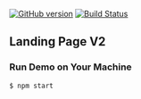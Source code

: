 [![GitHub version](https://badge.fury.io/gh/arvarghese%2FlandingV2.svg)](https://badge.fury.io/gh/arvarghese%2FlandingV2)
[![Build Status](https://travis-ci.org/arvarghese/landingV2.svg?branch=master)](https://travis-ci.org/arvarghese/landingV2) 

## Landing Page V2


### Run Demo on Your Machine
```bash
$ npm start
```  
